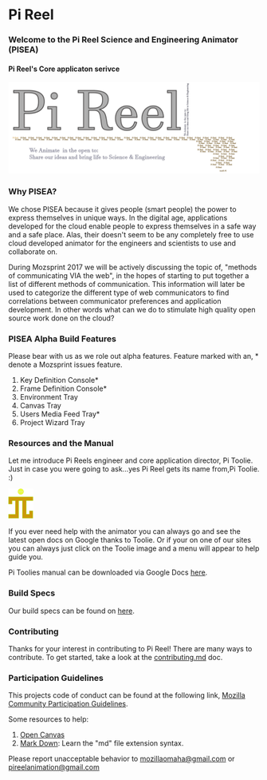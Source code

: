 # Pi Reel

### Welcome to the Pi Reel Science and Engineering Animator (PISEA) 
#### Pi Reel's Core applicaton serivce 
![Pi Reel Logo](img/pireel.png)  

### Why PISEA?  
We chose PISEA because it gives people (smart people) the power to express themselves in unique ways. In the digital age, applications developed for the cloud enable people to express themselves in a safe way and a safe place. Alas, their doesn't seem to be any completely free to use cloud developed animator for the engineers and scientists to use and collaborate on.  

During Mozsprint 2017 we will be actively discussing the topic of, "methods of communicating VIA the web", in the hopes of starting to put together a list of different methods of communication. This information will later be used to categorize the different type of web communicators to find correlations between communicator preferences and application development. In other words what can we do to stimulate high quality open source work done on the cloud? 

### PISEA Alpha Build Features
Please bear with us as we role out alpha features. Feature marked with an, * denote a Mozsprint issues feature.

1. Key Definition Console*  
2. Frame Definition Console*  
3. Environment Tray  
4. Canvas Tray  
5. Users Media Feed Tray*  
6. Project Wizard Tray

### Resources and the Manual  
Let me introduce Pi Reels engineer and core application director, Pi Toolie. Just in case you were going to ask...yes Pi Reel gets its name from,Pi Toolie. :)  

<img src="img/pireel-icon.png" width="10%" height="auto"></img>  

If you ever need help with the animator you can always go and see the latest open docs on Google thanks to Toolie. Or if your on one of our sites you can always just click on the Toolie image and a menu will appear to help guide you.

Pi Toolies manual can be downloaded via Google Docs [here](https://docs.google.com/document/d/1JhZSIDOWfNYXMOPRvt6WDSX6lsT_1ktprTT3yyg4iDo/edit?usp=sharing).

### Build Specs
  Our build specs can be found on [here](https://github.com/PiReel/PiReel-Website/wiki/Guide:-Pi-Reel-Open-Blog).  

### Contributing   
  Thanks for your interest in contributing to Pi Reel! There are many ways to contribute. To get started, take a look at the [contributing.md](CONTRIBUTING.md) doc.

### Participation Guidelines  
  This projects code of conduct can be found at the following link, 
  [Mozilla Community Participation Guidelines](https://www.mozilla.org/en-US/about/governance/policies/participation/). 
  
  Some resources to help:  
  1. [Open Canvas](https://mozilla.github.io/open-leadership-training-series/articles/opening-your-project/develop-an-open-project-strategy-with-open-canvas/#introducing-open-canvas)  
  2. [Mark Down](https://guides.github.com/features/mastering-markdown/): Learn the "md" file extension syntax. 
  
  Please report unacceptable behavior to mozillaomaha@gmail.com or pireelanimation@gmail.com  


